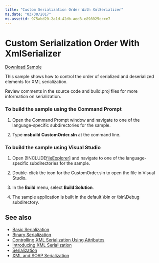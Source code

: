 ```yaml
---
title: "Custom Serialization Order With XmlSerializer"
ms.date: "03/30/2017"
ms.assetid: 975abd20-2a1d-42db-aed3-e898025ccce7
---
```

# Custom Serialization Order With XmlSerializer
[Download Sample](https://download.microsoft.com/download/4/7/B/47B2164C-E780-4B10-8DE4-2CB5B886E0A6/Technologies/Serialization/Xml%20Serialization/CustomOrder.zip.exe)  
  
 This sample shows how to control the order of serialized and deserialized elements for XML serialization.  
  
 Review comments in the source code and build.proj files for more information on serialization.  
  
### To build the sample using the Command Prompt  
  
1.  Open the Command Prompt window and navigate to one of the language-specific subdirectories for the sample.  
  
2.  Type **msbuild CustomOrder.sln** at the command line.  
  
### To build the sample using Visual Studio  
  
1.  Open [!INCLUDE[fileExplorer](../../../includes/fileexplorer-md.md)] and navigate to one of the language-specific subdirectories for the sample.  
  
2.  Double-click the icon for the CustomOrder.sln to open the file in Visual Studio.  
  
3.  In the **Build** menu, select **Build Solution**.  
  
4.  The sample application is built in the default \bin or \bin\Debug subdirectory.  
  
## See also

- [Basic Serialization](../../../docs/standard/serialization/basic-serialization.md)
- [Binary Serialization](../../../docs/standard/serialization/binary-serialization.md)
- [Controlling XML Serialization Using Attributes](../../../docs/standard/serialization/controlling-xml-serialization-using-attributes.md)
- [Introducing XML Serialization](../../../docs/standard/serialization/introducing-xml-serialization.md)
- [Serialization](../../../docs/standard/serialization/index.md)
- [XML and SOAP Serialization](../../../docs/standard/serialization/xml-and-soap-serialization.md)

